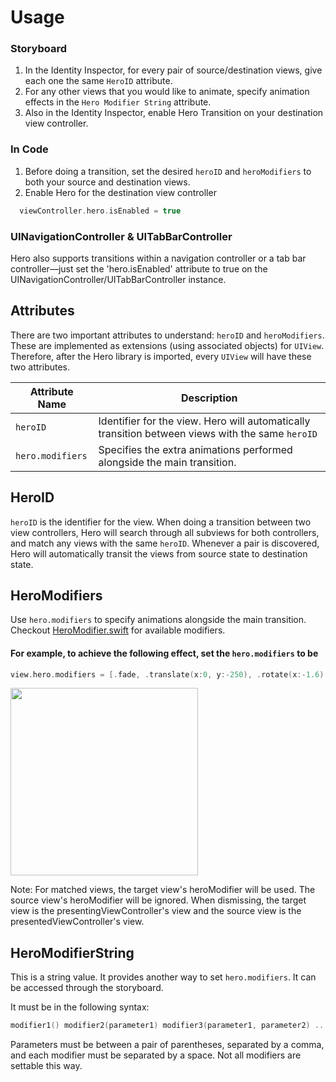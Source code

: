 # Usage

### Storyboard

1. In the Identity Inspector, for every pair of source/destination views, give each one the same `HeroID` attribute.
3. For any other views that you would like to animate, specify animation effects in the `Hero Modifier String` attribute.
4. Also in the Identity Inspector, enable Hero Transition on your destination view controller.

### In Code

1. Before doing a transition, set the desired `heroID` and `heroModifiers` to both your source and destination views.
2. Enable Hero for the destination view controller

  ```swift
    viewController.hero.isEnabled = true
  ```

### UINavigationController & UITabBarController

Hero also supports transitions within a navigation controller or a tab bar controller—just set the 'hero.isEnabled' attribute to true on the UINavigationController/UITabBarController instance.

## Attributes
There are two important attributes to understand: `heroID` and `heroModifiers`. These are implemented as extensions (using associated objects) for `UIView`. Therefore, after the Hero library is imported, every `UIView` will have these two attributes.

| Attribute Name | Description |
| --- | --- |
| `heroID`    | Identifier for the view. Hero will automatically transition between views with the same `heroID` |
| `hero.modifiers` | Specifies the extra animations performed alongside the main transition. |

## HeroID

`heroID` is the identifier for the view. When doing a transition between two view controllers, Hero will search through all subviews for both controllers, and match any views with the same `heroID`. Whenever a pair is discovered, Hero will automatically transit the views from source state to destination state.

## HeroModifiers

Use `hero.modifiers` to specify animations alongside the main transition. Checkout [HeroModifier.swift](https://github.com/lkzhao/Hero/blob/master/Sources/HeroModifier.swift) for available modifiers.

#### For example, to achieve the following effect, set the `hero.modifiers` to be

```swift
view.hero.modifiers = [.fade, .translate(x:0, y:-250), .rotate(x:-1.6), .scale(1.5)]
```
<!--- TODO: Fix broken image below --->
<img src="https://github.com/lkzhao/Hero/blob/master/Resources/heroTransition.gif?raw=true" width="300">

Note: For matched views, the target view's heroModifier will be used. The source view's heroModifier will be ignored. When dismissing, the target view is the presentingViewController's view and the source view is the presentedViewController's view.

## HeroModifierString

This is a string value. It provides another way to set `hero.modifiers`. It can be accessed through the storyboard.

It must be in the following syntax:

```swift
modifier1() modifier2(parameter1) modifier3(parameter1, parameter2) ...
```

Parameters must be between a pair of parentheses, separated by a comma, and each modifier must be separated by a space. Not all modifiers are settable this way.
